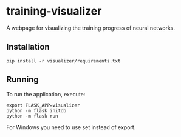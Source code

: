 # training-visualizer
A webpage for visualizing the training progress of neural networks.

## Installation
```
pip install -r visualizer/requirements.txt
```


## Running
To run the application, execute:
```
export FLASK_APP=visualizer
python -m flask initdb
python -m flask run
```

For Windows you need to use set instead of export.

